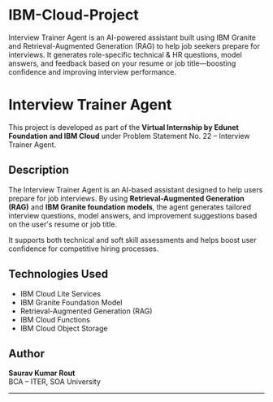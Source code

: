 # IBM-Cloud-Project
Interview Trainer Agent is an AI-powered assistant built using IBM Granite and Retrieval-Augmented Generation (RAG) to help job seekers prepare for interviews. It generates role-specific technical &amp; HR questions, model answers, and feedback based on your resume or job title—boosting confidence and improving interview performance.
# Interview Trainer Agent

This project is developed as part of the **Virtual Internship by Edunet Foundation and IBM Cloud** under Problem Statement No. 22 – Interview Trainer Agent.

## Description

The Interview Trainer Agent is an AI-based assistant designed to help users prepare for job interviews. By using **Retrieval-Augmented Generation (RAG)** and **IBM Granite foundation models**, the agent generates tailored interview questions, model answers, and improvement suggestions based on the user's resume or job title.

It supports both technical and soft skill assessments and helps boost user confidence for competitive hiring processes.

## Technologies Used

- IBM Cloud Lite Services
- IBM Granite Foundation Model
- Retrieval-Augmented Generation (RAG)
- IBM Cloud Functions
- IBM Cloud Object Storage

## Author

**Saurav Kumar Rout**  
BCA – ITER, SOA University

---

